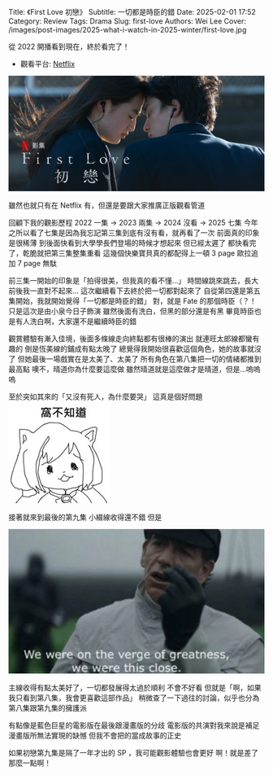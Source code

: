 Title: 《First Love 初戀》
Subtitle: 一切都是時臣的錯
Date: 2025-02-01 17:52
Category: Review
Tags: Drama
Slug: first-love
Authors: Wei Lee
Cover: /images/post-images/2025-what-i-watch-in-2025-winter/first-love.jpg

從 2022 開播看到現在，終於看完了！

<!--more-->

* 觀看平台: [Netflix](https://www.netflix.com/title/81137509)

![first-love](/images/post-images/2025-what-i-watch-in-2025-winter/first-love.jpg)

雖然也就只有在 Netflix 有，但還是要跟大家推廣正版觀看管道

回顧下我的觀影歷程
2022 一集 → 2023 兩集 → 2024 沒看 → 2025 七集
今年之所以看了七集是因為我忘記第三集到底有沒有看，就再看了一次
前面真的印象是很稀薄
到後面快看到大學學長們登場的時候才想起來
但已經太遲了
都快看完了，乾脆就把第三集整集重看
這幾個快樂寶貝真的都配得上一頓 3 page 歐拉追加 7 page 無駄

前三集一開始的印象是「拍得很美，但我真的看不懂...」
時間線跳來跳去，長大前後我一直對不起來...
這次繼續看下去終於把一切都對起來了
自從第四還是第五集開始，我就開始覺得「一切都是時臣的錯」
對，就是 Fate 的那個時臣（？！
只是這次是由小泉今日子飾演
雖然後面有洗白，但黑的部分還是有黑
畢竟時臣也是有人洗白啊，大家還不是繼續時臣的錯

觀賞體驗有漸入佳境，後面多條線走向終點都有很棒的演出
就連旺太郎線都蠻有趣的
倒是恆美線的鋪成有點太晚了
總覺得我開始很喜歡這個角色，她的故事就沒了
但她最後一場戲實在是太美了、太美了
所有角色在第八集把一切的情緒都推到最高點
噢不，晴道你為什麼要這麼做
雖然晴道就是這麼做才是晴道，但是...嗚嗚嗚

至於突如其來的「又沒有死人，為什麼要哭」
這真是個好問題
![idk](/images/meme/idk.jpg)

接著就來到最後的第九集
小綴線收得還不錯
但是

![star-wars-this-close](/images/meme/star-wars-this-close.jpg)

主線收得有點太美好了，一切都發展得太過於順利
不會不好看
但就是「啊，如果我只看到第八集，我會更喜歡這部作品」
稍微查了一下過往的討論，似乎也分為第八集跟第九集的擁護派

有點像是藍色巨星的電影版在最後跟漫畫版的分歧
電影版的共演對我來說是補足漫畫版所無法實現的缺憾
但我不會把的當成故事的正史

如果初戀第九集是隔了一年才出的 SP ，我可能觀影體驗也會更好
啊！就是差了那麼一點啊！
